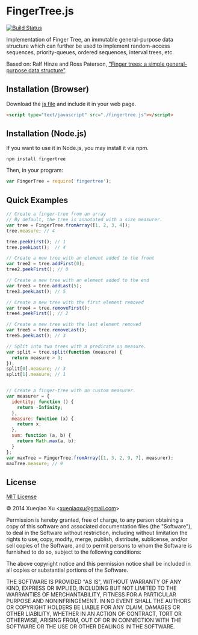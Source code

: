 # FingerTree.js

[![Build Status](https://travis-ci.org/qiao/fingertree.js.svg?branch=master)](https://travis-ci.org/qiao/fingertree.js)

Implementation of Finger Tree, an immutable general-purpose
data structure which can further be used to implement random-access
sequences, priority-queues, ordered sequences, interval trees, etc.

Based on: Ralf Hinze and Ross Paterson, ["Finger trees: a simple general-purpose data structure"](http://www.soi.city.ac.uk/~ross/papers/FingerTree.html).

## Installation (Browser)

Download the [js file](https://raw.githubusercontent.com/qiao/fingertree.js/master/src/fingertree.js) and include it in your web page.

```html
<script type="text/javascript" src="./fingertree.js"></script>
```


## Installation (Node.js)

If you want to use it in Node.js, you may install it via npm.

```
npm install fingertree
```

Then, in your program:

```javascript
var FingerTree = require('fingertree');
```

## Quick Examples

```javascript
// Create a finger-tree from an array
// By default, the tree is annotated with a size measurer.
var tree = FingerTree.fromArray([1, 2, 3, 4]);
tree.measure; // 4

tree.peekFirst(); // 1
tree.peekLast();  // 4

// Create a new tree with an element added to the front
var tree2 = tree.addFirst(0);
tree2.peekFirst(); // 0

// Create a new tree with an element added to the end
var tree3 = tree.addLast(5);
tree3.peekLast(); // 5

// Create a new tree with the first element removed
var tree4 = tree.removeFirst();
tree4.peekFirst(); // 2

// Create a new tree with the last element removed
var tree5 = tree.removeLast();
tree5.peekLast(); // 3

// Split into two trees with a predicate on measure.
var split = tree.split(function (measure) {
  return measure > 3;
});
split[0].measure; // 3
split[1].measure; // 1


// Create a finger-tree with an custom measurer.
var measurer = {
  identity: function () {
    return -Infinity;
  },
  measure: function (x) {
    return x;
  },
  sum: function (a, b) {
    return Math.max(a, b);
  }
};
var maxTree = FingerTree.fromArray([1, 3, 2, 9, 7], measurer);
maxTree.measure; // 9
```


## License

[MIT License](http://www.opensource.org/licenses/mit-license.php)

&copy; 2014 Xueqiao Xu &lt;xueqiaoxu@gmail.com&gt;

Permission is hereby granted, free of charge, to any person obtaining a copy of this software and associated documentation files (the "Software"), to deal in the Software without restriction, including without limitation the rights to use, copy, modify, merge, publish, distribute, sublicense, and/or sell copies of the Software, and to permit persons to whom the Software is furnished to do so, subject to the following conditions:

The above copyright notice and this permission notice shall be included in all copies or substantial portions of the Software.

THE SOFTWARE IS PROVIDED "AS IS", WITHOUT WARRANTY OF ANY KIND, EXPRESS OR IMPLIED, INCLUDING BUT NOT LIMITED TO THE WARRANTIES OF MERCHANTABILITY, FITNESS FOR A PARTICULAR PURPOSE AND NONINFRINGEMENT. IN NO EVENT SHALL THE AUTHORS OR COPYRIGHT HOLDERS BE LIABLE FOR ANY CLAIM, DAMAGES OR OTHER LIABILITY, WHETHER IN AN ACTION OF CONTRACT, TORT OR OTHERWISE, ARISING FROM, OUT OF OR IN CONNECTION WITH THE SOFTWARE OR THE USE OR OTHER DEALINGS IN THE SOFTWARE.
